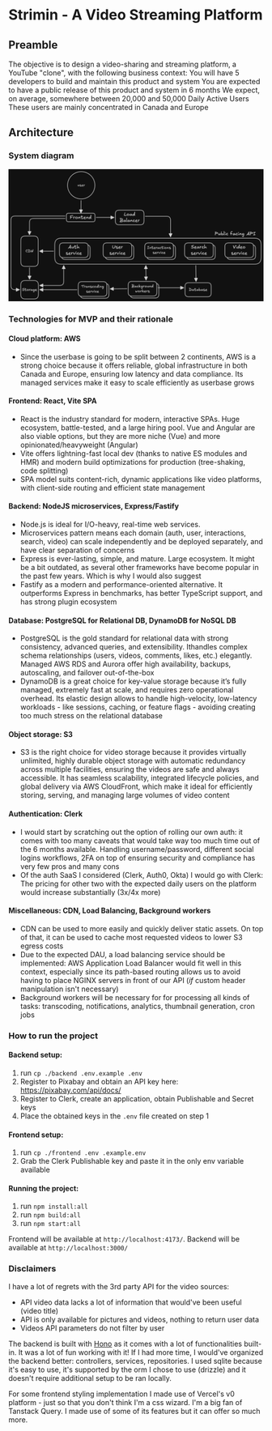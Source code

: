 # Strimin - A Video Streaming Platform

## Preamble
The objective is to design a video-sharing and streaming platform, a YouTube "clone", with the following business context:
You will have 5 developers to build and maintain this product and system
You are expected to have a public release of this product and system in 6 months
We expect, on average, somewhere between 20,000 and 50,000 Daily Active Users
These users are mainly concentrated in Canada and Europe

## Architecture

### System diagram
![diagram](diagram.png)

### Technologies for MVP and their rationale
#### Cloud platform: AWS
- Since the userbase is going to be split between 2 continents, AWS is a strong choice because it offers reliable, global infrastructure in both Canada and Europe, ensuring low latency and data compliance. Its managed services make it easy to scale efficiently as userbase grows

#### Frontend: React, Vite SPA
- React is the industry standard for modern, interactive SPAs. Huge ecosystem, battle-tested, and a large hiring pool. Vue and Angular are also viable options, but they are more niche (Vue) and more opinionated/heavyweight (Angular)
- Vite offers lightning-fast local dev (thanks to native ES modules and HMR) and modern build optimizations for production (tree-shaking, code splitting)
- SPA model suits content-rich, dynamic applications like video platforms, with client-side routing and efficient state management

#### Backend: NodeJS microservices, Express/Fastify
- Node.js is ideal for I/O-heavy, real-time web services.
- Microservices pattern means each domain (auth, user, interactions, search, video) can scale independently and be deployed separately, and have clear separation of concerns
- Express is ever-lasting, simple, and mature. Large ecosystem. It might be a bit outdated, as several other frameworks have become popular in the past few years. Which is why I would also suggest
- Fastify as a modern and performance-oriented alternative. It outperforms Express in benchmarks, has better TypeScript support, and has strong plugin ecosystem

#### Database: PostgreSQL for Relational DB, DynamoDB for NoSQL DB
- PostgreSQL is the gold standard for relational data with strong consistency, advanced queries, and extensibility. Ithandles complex schema relationships (users, videos, comments, likes, etc.) elegantly. Managed AWS RDS and Aurora offer high availability, backups, autoscaling, and failover out-of-the-box
- DynamoDB is a great choice for key-value storage because it’s fully managed, extremely fast at scale, and requires zero operational overhead. Its elastic design allows to handle high-velocity, low-latency workloads - like sessions, caching, or feature flags - avoiding creating too much stress on the relational database

#### Object storage: S3
- S3 is the right choice for video storage because it provides virtually unlimited, highly durable object storage with automatic redundancy across multiple facilities, ensuring the videos are safe and always accessible. It has seamless scalability, integrated lifecycle policies, and global delivery via AWS CloudFront, which make it ideal for efficiently storing, serving, and managing large volumes of video content

#### Authentication: Clerk
- I would start by scratching out the option of rolling our own auth: it comes with too many caveats that would take way too much time out of the 6 months available. Handling username/password, different social logins workflows, 2FA on top of ensuring security and compliance has very few pros and many cons
- Of the auth SaaS I considered (Clerk, Auth0, Okta) I would go with Clerk: The pricing for other two with the expected daily users on the platform would increase substantially (3x/4x more)

#### Miscellaneous: CDN, Load Balancing, Background workers
- CDN can be used to more easily and quickly deliver static assets. On top of that, it can be used to cache most requested videos to lower S3 egress costs
- Due to the expected DAU, a load balancing service should be implemented: AWS Application Load Balancer would fit well in this context, especially since its path-based routing allows us to avoid having to place NGINX servers in front of our API (_if_ custom header manipulation isn't necessary)
- Background workers will be necessary for for processing all kinds of tasks: transcoding, notifications, analytics, thumbnail generation, cron jobs

### How to run the project
#### Backend setup:
1. run `cp ./backend .env.example .env`
2. Register to Pixabay and obtain an API key here: https://pixabay.com/api/docs/
3. Register to Clerk, create an application, obtain Publishable and Secret keys
4. Place the obtained keys in the `.env` file created on step 1

#### Frontend setup:
1. run `cp ./frontend .env .example.env`
2. Grab the Clerk Publishable key and paste it in the only env variable available

#### Running the project:
1. run `npm install:all`
2. run `npm build:all`
3. run `npm start:all`

Frontend will be available at `http://localhost:4173/`. Backend will be available at `http://localhost:3000/`

### Disclaimers
I have a lot of regrets with the 3rd party API for the video sources:
- API video data lacks a lot of information that would've been useful (video title)
- API is only available for pictures and videos, nothing to return user data
- Videos API parameters do not filter by user

The backend is built with [Hono](https://hono.dev/) as it comes with a lot of functionalities built-in. It was a lot of fun working with it!
If I had more time, I would've organized the backend better: controllers, services, repositories.
I used sqlite because it's easy to use, it's supported by the orm I chose to use (drizzle) and it doesn't require additional setup to be ran locally.

For some frontend styling implementation I made use of Vercel's v0 platform - just so that you don't think I'm a css wizard.
I'm a big fan of Tanstack Query. I made use of some of its features but it can offer so much more.